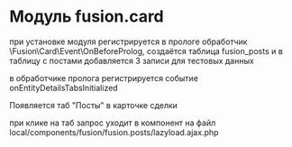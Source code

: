 ﻿# Модуль fusion.card

при установке модуля регистрируется в прологе обработчик \Fusion\Card\Event\OnBeforeProlog, создаётся таблица fusion_posts и в таблицу с постами добавляется 3 записи для тестовых данных

в обработчике пролога регистрируется событие onEntityDetailsTabsInitialized

Появляется таб "Посты" в карточке сделки

при клике на таб запрос уходит в компонент на файл local/components/fusion/fusion.posts/lazyload.ajax.php
